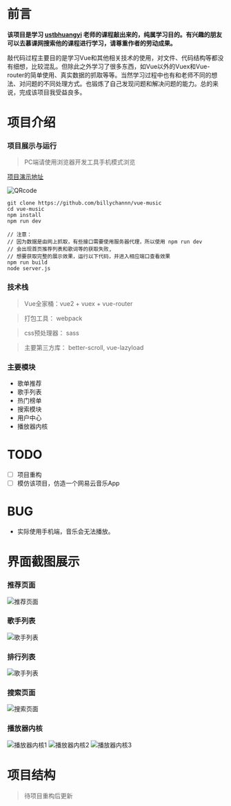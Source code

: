 # 前言
 **该项目是学习 [ustbhuangyi](https://github.com/ustbhuangyi) 老师的课程敲出来的，纯属学习目的。有兴趣的朋友可以去慕课网搜索他的课程进行学习，请尊重作者的劳动成果。**


敲代码过程主要目的是学习Vue和其他相关技术的使用，对文件、代码结构等都没有细想，比较混乱。但除此之外学习了很多东西，如Vue以外的Vuex和Vue-router的简单使用、真实数据的抓取等等。当然学习过程中也有和老师不同的想法、对问题的不同处理方式。也锻炼了自己发现问题和解决问题的能力。总的来说，完成该项目我受益良多。

# 项目介绍
### 项目展示与运行
> PC端请使用浏览器开发工具手机模式浏览

[项目演示地址](http://39.108.96.190)

<img src="http://github.com/billychannn/vue-music/blob/master/static/screenshots/QRcode.png" alt="QRcode"></img>

```
git clone https://github.com/billychannn/vue-music
cd vue-music
npm install
npm run dev

// 注意：
// 因为数据是由网上抓取，有些接口需要使用服务器代理，所以使用 npm run dev
// 会出现首页推荐列表和歌词等的获取失败,
// 想要获取完整的展示效果，运行以下代码，并进入相应端口查看效果
npm run build
node server.js

```
### 技术栈
> Vue全家桶：vue2 + vuex + vue-router

> 打包工具： webpack

> css预处理器： sass

> 主要第三方库： better-scroll, vue-lazyload


### 主要模块
- 歌单推荐
- 歌手列表
- 热门榜单
- 搜索模块
- 用户中心
- 播放器内核


# TODO
- [ ] 项目重构
- [ ] 模仿该项目，仿造一个网易云音乐App

# BUG
- 实际使用手机端，音乐会无法播放。

# 界面截图展示
### 推荐页面
![推荐页面](http://github.com/billychannn/vue-music/blob/master/static/screenshots/recommend.gif)

### 歌手列表
![歌手列表](http://github.com/billychannn/vue-music/blob/master/static/screenshots/singerList.gif)

### 排行列表
![歌手列表](http://github.com/billychannn/vue-music/blob/master/static/screenshots/topList.gif)

### 搜索页面
![搜索页面](http://github.com/billychannn/vue-music/blob/master/static/screenshots/search.gif)

### 播放器内核
![播放器内核1](http://github.com/billychannn/vue-music/blob/master/static/screenshots/player1.gif)
![播放器内核2](http://github.com/billychannn/vue-music/blob/master/static/screenshots/player2.gif)
![播放器内核3](http://github.com/billychannn/vue-music/blob/master/static/screenshots/player3.gif)

# 项目结构
> 待项目重构后更新
